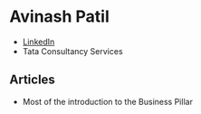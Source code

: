 # Avinash Patil

- [LinkedIn](https://www.linkedin.com/in/avinash-patil-4229564/) 
- Tata Consultancy Services

## Articles

- Most of the introduction to the Business Pillar
